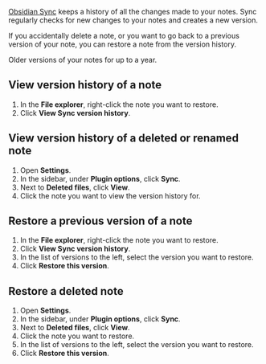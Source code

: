 [Obsidian Sync](Introduction%20to%20Obsidian%20Sync.md) keeps a history of all the changes made to your notes. Sync regularly checks for new changes to your notes and creates a new version.

If you accidentally delete a note, or you want to go back to a previous version of your note, you can restore a note from the version history.

Older versions of your notes for up to a year.

## View version history of a note

1. In the **File explorer**, right-click the note you want to restore.
2. Click **View Sync version history**.

## View version history of a deleted or renamed note

1. Open **Settings**.
2. In the sidebar, under **Plugin options**, click **Sync**.
3. Next to **Deleted files**, click **View**.
4. Click the note you want to view the version history for.

## Restore a previous version of a note

1. In the **File explorer**, right-click the note you want to restore.
2. Click **View Sync version history**.
3. In the list of versions to the left, select the version you want to restore.
4. Click **Restore this version**.

## Restore a deleted note

1. Open **Settings**.
2. In the sidebar, under **Plugin options**, click **Sync**.
3. Next to **Deleted files**, click **View**.
4. Click the note you want to restore.
5. In the list of versions to the left, select the version you want to restore.
6. Click **Restore this version**.
